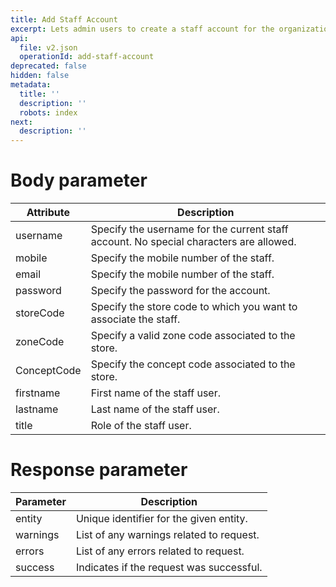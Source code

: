 ```yaml
---
title: Add Staff Account
excerpt: Lets admin users to create a staff account for the organization.
api:
  file: v2.json
  operationId: add-staff-account
deprecated: false
hidden: false
metadata:
  title: ''
  description: ''
  robots: index
next:
  description: ''
---
```

# Body parameter

| Attribute   | Description                                                                            |
| ----------- | -------------------------------------------------------------------------------------- |
| username    | Specify the username for the current staff account. No special characters are allowed. |
| mobile      | Specify the mobile number of the staff.                                                |
| email       | Specify the mobile number of the staff.                                                |
| password    | Specify the password for the account.                                                  |
| storeCode   | Specify the store code to which you want to associate the staff.                       |
| zoneCode    | Specify a valid zone code associated to the store.                                     |
| ConceptCode | Specify the concept code associated to the store.                                      |
| firstname   | First name of the staff user.                                                          |
| lastname    | Last name of the staff user.                                                           |
| title       | Role of the staff user.                                                                |

# Response parameter

| Parameter | Description                              |
| --------- | ---------------------------------------- |
| entity    | Unique identifier for the given entity.  |
| warnings  | List of any warnings related to request. |
| errors    | List of any errors related to request.   |
| success   | Indicates if the request was successful. |